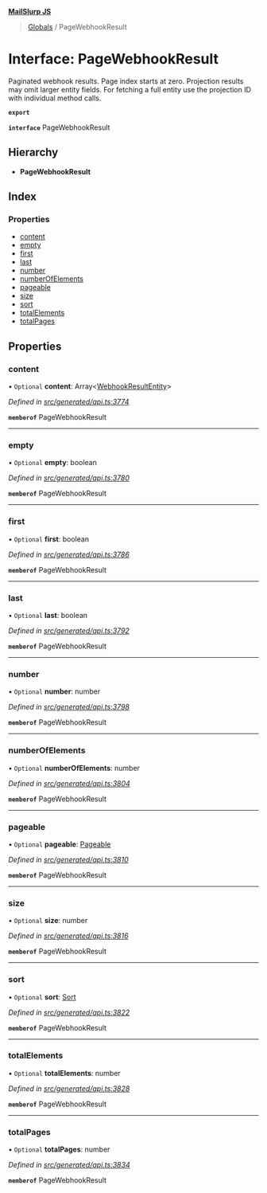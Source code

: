 **[MailSlurp JS](../README.md)**

> [Globals](../README.md) / PageWebhookResult

# Interface: PageWebhookResult

Paginated webhook results. Page index starts at zero. Projection results may omit larger entity fields. For fetching a full entity use the projection ID with individual method calls.

**`export`** 

**`interface`** PageWebhookResult

## Hierarchy

* **PageWebhookResult**

## Index

### Properties

* [content](pagewebhookresult.md#content)
* [empty](pagewebhookresult.md#empty)
* [first](pagewebhookresult.md#first)
* [last](pagewebhookresult.md#last)
* [number](pagewebhookresult.md#number)
* [numberOfElements](pagewebhookresult.md#numberofelements)
* [pageable](pagewebhookresult.md#pageable)
* [size](pagewebhookresult.md#size)
* [sort](pagewebhookresult.md#sort)
* [totalElements](pagewebhookresult.md#totalelements)
* [totalPages](pagewebhookresult.md#totalpages)

## Properties

### content

• `Optional` **content**: Array\<[WebhookResultEntity](../modules/webhookresultentity.md)>

*Defined in [src/generated/api.ts:3774](https://github.com/mailslurp/mailslurp-client/blob/85c640b/src/generated/api.ts#L3774)*

**`memberof`** PageWebhookResult

___

### empty

• `Optional` **empty**: boolean

*Defined in [src/generated/api.ts:3780](https://github.com/mailslurp/mailslurp-client/blob/85c640b/src/generated/api.ts#L3780)*

**`memberof`** PageWebhookResult

___

### first

• `Optional` **first**: boolean

*Defined in [src/generated/api.ts:3786](https://github.com/mailslurp/mailslurp-client/blob/85c640b/src/generated/api.ts#L3786)*

**`memberof`** PageWebhookResult

___

### last

• `Optional` **last**: boolean

*Defined in [src/generated/api.ts:3792](https://github.com/mailslurp/mailslurp-client/blob/85c640b/src/generated/api.ts#L3792)*

**`memberof`** PageWebhookResult

___

### number

• `Optional` **number**: number

*Defined in [src/generated/api.ts:3798](https://github.com/mailslurp/mailslurp-client/blob/85c640b/src/generated/api.ts#L3798)*

**`memberof`** PageWebhookResult

___

### numberOfElements

• `Optional` **numberOfElements**: number

*Defined in [src/generated/api.ts:3804](https://github.com/mailslurp/mailslurp-client/blob/85c640b/src/generated/api.ts#L3804)*

**`memberof`** PageWebhookResult

___

### pageable

• `Optional` **pageable**: [Pageable](pageable.md)

*Defined in [src/generated/api.ts:3810](https://github.com/mailslurp/mailslurp-client/blob/85c640b/src/generated/api.ts#L3810)*

**`memberof`** PageWebhookResult

___

### size

• `Optional` **size**: number

*Defined in [src/generated/api.ts:3816](https://github.com/mailslurp/mailslurp-client/blob/85c640b/src/generated/api.ts#L3816)*

**`memberof`** PageWebhookResult

___

### sort

• `Optional` **sort**: [Sort](sort.md)

*Defined in [src/generated/api.ts:3822](https://github.com/mailslurp/mailslurp-client/blob/85c640b/src/generated/api.ts#L3822)*

**`memberof`** PageWebhookResult

___

### totalElements

• `Optional` **totalElements**: number

*Defined in [src/generated/api.ts:3828](https://github.com/mailslurp/mailslurp-client/blob/85c640b/src/generated/api.ts#L3828)*

**`memberof`** PageWebhookResult

___

### totalPages

• `Optional` **totalPages**: number

*Defined in [src/generated/api.ts:3834](https://github.com/mailslurp/mailslurp-client/blob/85c640b/src/generated/api.ts#L3834)*

**`memberof`** PageWebhookResult
